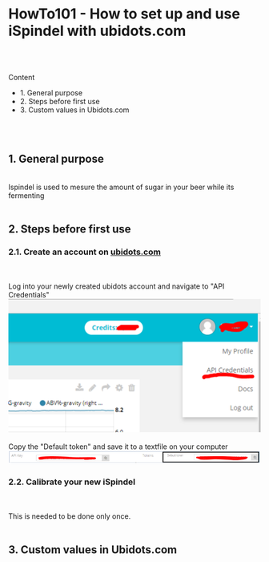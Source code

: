 <h1>HowTo101 - How to set up and use iSpindel with ubidots.com</h1>
</br>
</br>

Content


<ul>
  <li>1. General purpose </li>
  <li>2. Steps before first use</li>
  <li>3. Custom values in Ubidots.com</li>
</ul>

</br>
</br>

<h2>1. General purpose</h2></br>
Ispindel is used to mesure the amount of sugar in your beer while its fermenting
</br>
</br>
<h2>2. Steps before first use</h/2></br>
<h3>2.1. Create an account on <a href='https://www.ubidots.com'>ubidots.com</a></h3></br>
</br>
Log into your newly created ubidots account and navigate to "API Credentials"
</br>
<img src='/IMG/ubidots_api_01.PNG'>
</br>
</br>
Copy the "Default token" and save it to a textfile on your computer
</br>
<img src='/IMG/ubidots_api_02.PNG'>

<h3>2.2. Calibrate your new iSpindel</h3></br>
</br>
This is needed to be done only once.


</br>
</br>
<h2>3. Custom values in Ubidots.com</h/2>


